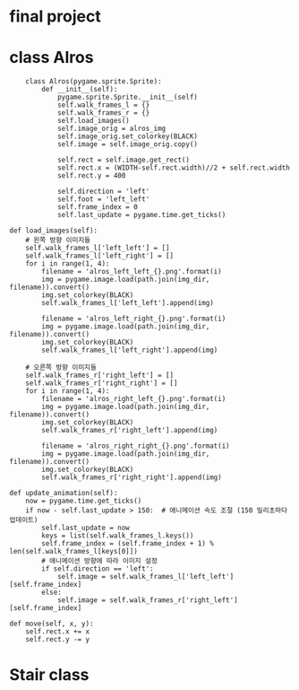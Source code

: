 # final project

# class Alros
        class Alros(pygame.sprite.Sprite):
            def __init__(self):
                pygame.sprite.Sprite.__init__(self)
                self.walk_frames_l = {}
                self.walk_frames_r = {}
                self.load_images()
                self.image_orig = alros_img
                self.image_orig.set_colorkey(BLACK)
                self.image = self.image_orig.copy()

                self.rect = self.image.get_rect()
                self.rect.x = (WIDTH-self.rect.width)//2 + self.rect.width
                self.rect.y = 400

                self.direction = 'left'
                self.foot = 'left_left'
                self.frame_index = 0
                self.last_update = pygame.time.get_ticks()

    def load_images(self):
        # 왼쪽 방향 이미지들
        self.walk_frames_l['left_left'] = []
        self.walk_frames_l['left_right'] = []
        for i in range(1, 4):
            filename = 'alros_left_left_{}.png'.format(i)
            img = pygame.image.load(path.join(img_dir, filename)).convert()
            img.set_colorkey(BLACK)
            self.walk_frames_l['left_left'].append(img)

            filename = 'alros_left_right_{}.png'.format(i)
            img = pygame.image.load(path.join(img_dir, filename)).convert()
            img.set_colorkey(BLACK)
            self.walk_frames_l['left_right'].append(img)

        # 오른쪽 방향 이미지들
        self.walk_frames_r['right_left'] = []
        self.walk_frames_r['right_right'] = []
        for i in range(1, 4):
            filename = 'alros_right_left_{}.png'.format(i)
            img = pygame.image.load(path.join(img_dir, filename)).convert()
            img.set_colorkey(BLACK)
            self.walk_frames_r['right_left'].append(img)

            filename = 'alros_right_right_{}.png'.format(i)
            img = pygame.image.load(path.join(img_dir, filename)).convert()
            img.set_colorkey(BLACK)
            self.walk_frames_r['right_right'].append(img)
            
    def update_animation(self):
        now = pygame.time.get_ticks()
        if now - self.last_update > 150:  # 애니메이션 속도 조절 (150 밀리초마다 업데이트)
            self.last_update = now
            keys = list(self.walk_frames_l.keys())
            self.frame_index = (self.frame_index + 1) % len(self.walk_frames_l[keys[0]])
            # 애니메이션 방향에 따라 이미지 설정
            if self.direction == 'left':
                self.image = self.walk_frames_l['left_left'][self.frame_index]
            else:
                self.image = self.walk_frames_r['right_left'][self.frame_index]
                
    def move(self, x, y):
        self.rect.x += x
        self.rect.y -= y
# Stair class
